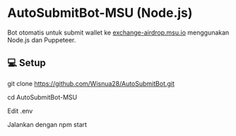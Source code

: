# AutoSubmitBot-MSU (Node.js)

Bot otomatis untuk submit wallet ke [exchange-airdrop.msu.io](https://exchange-airdrop.msu.io/) menggunakan Node.js dan Puppeteer.

## 💻 Setup


git clone https://github.com/Wisnua28/AutoSubmitBot.git

cd AutoSubmitBot-MSU

Edit .env

Jalankan dengan npm start

